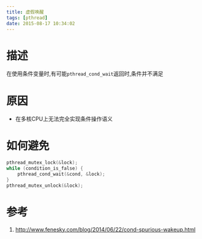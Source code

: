 ```yaml
---
title: 虚假唤醒
tags: [pthread]
date: 2015-08-17 10:34:02
---
```


# 描述

在使用条件变量时,有可能`pthread_cond_wait`返回时,条件并不满足

# 原因

-   在多核CPU上无法完全实现条件操作语义

# 如何避免

```C
pthread_mutex_lock(&lock);
while (condition_is_false) {
    pthread_cond_wait(&cond, &lock);
}
pthread_mutex_unlock(&lock);
```
# 参考

1.  <http://www.fenesky.com/blog/2014/06/22/cond-spurious-wakeup.html>
